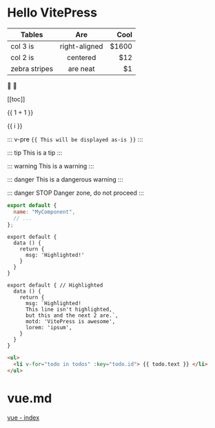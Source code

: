 # Hello VitePress

| Tables        |      Are      |  Cool |
| ------------- | :-----------: | ----: |
| col 3 is      | right-aligned | $1600 |
| col 2 is      |   centered    |   $12 |
| zebra stripes |   are neat    |    $1 |

:tada: :100:

[[toc]]

{{ 1 + 1 }}

<span v-for="i in 3">{{ i }} </span>

::: v-pre
`{{ This will be displayed as-is }}`
:::

::: tip
This is a tip
:::

::: warning
This is a warning
:::

::: danger
This is a dangerous warning
:::

::: danger STOP
Danger zone, do not proceed
:::

```js
export default {
  name: "MyComponent",
  // ...
};
```

```js{4}
export default {
  data () {
    return {
      msg: 'Highlighted!'
    }
  }
}
```

```js{1,4,6-7}
export default { // Highlighted
  data () {
    return {
      msg: `Highlighted!
      This line isn't highlighted,
      but this and the next 2 are.`,
      motd: 'VitePress is awesome',
      lorem: 'ipsum',
    }
  }
}
```

```html
<ul>
  <li v-for="todo in todos" :key="todo.id"> {{ todo.text }} </li>
</ul>
```
# vue.md
[vue - index](./vue/index.md) <!-- 跳转到 vue 文件夹的 index.html-->